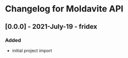 # Changelog for Moldavite API

## [0.0.0] - 2021-July-19 - fridex

### Added

* initial project import

